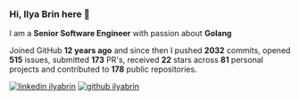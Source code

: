 
### Hi, Ilya Brin here 👋

I am a **Senior Software Engineer** with passion about **Golang**  

Joined GitHub **12 years ago** and since then I pushed **2032** commits, opened **515** issues, submitted **173** PR's, received **22** stars across **81** personal projects and contributed to **178** public repositories.

[1.1]: https://user-images.githubusercontent.com/464157/88304618-307f2b00-cd11-11ea-8f5a-0a154f7b523d.png (Feel free to add me to your network)
[2.1]: https://user-images.githubusercontent.com/464157/88305468-39bcc780-cd12-11ea-826e-f67163b6cf1f.png (You are here 😸)

[1]: https://www.linkedin.com/in/ilyabrin
[2]: https://www.github.com/ilyabrin

[![linkedin ilyabrin][1.1]][1]
[![github ilyabrin][2.1]][2]
